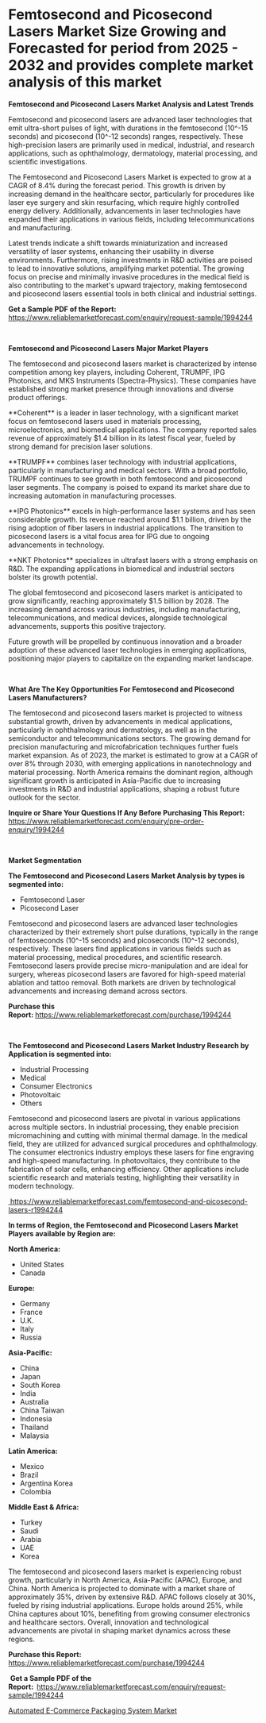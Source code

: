 <p><h1>Femtosecond and Picosecond Lasers Market Size Growing and Forecasted for period from 2025 - 2032 and provides complete market analysis of this market</h1></p><p><strong>Femtosecond and Picosecond Lasers Market Analysis and Latest Trends</strong></p>
<p><p>Femtosecond and picosecond lasers are advanced laser technologies that emit ultra-short pulses of light, with durations in the femtosecond (10^-15 seconds) and picosecond (10^-12 seconds) ranges, respectively. These high-precision lasers are primarily used in medical, industrial, and research applications, such as ophthalmology, dermatology, material processing, and scientific investigations.</p><p>The Femtosecond and Picosecond Lasers Market is expected to grow at a CAGR of 8.4% during the forecast period. This growth is driven by increasing demand in the healthcare sector, particularly for procedures like laser eye surgery and skin resurfacing, which require highly controlled energy delivery. Additionally, advancements in laser technologies have expanded their applications in various fields, including telecommunications and manufacturing.</p><p>Latest trends indicate a shift towards miniaturization and increased versatility of laser systems, enhancing their usability in diverse environments. Furthermore, rising investments in R&D activities are poised to lead to innovative solutions, amplifying market potential. The growing focus on precise and minimally invasive procedures in the medical field is also contributing to the market's upward trajectory, making femtosecond and picosecond lasers essential tools in both clinical and industrial settings.</p></p>
<p><strong>Get a Sample PDF of the Report:&nbsp;</strong> <a href="https://www.reliablemarketforecast.com/enquiry/request-sample/1994244?utm_campaign=1140&utm_medium=2&utm_source=Github&utm_content=ia&utm_term=02032025&utm_id=femtosecond-and-picosecond-lasers">https://www.reliablemarketforecast.com/enquiry/request-sample/1994244</a></p>
<p>&nbsp;</p>
<p><strong>Femtosecond and Picosecond Lasers Major Market Players</strong></p>
<p><p>The femtosecond and picosecond lasers market is characterized by intense competition among key players, including Coherent, TRUMPF, IPG Photonics, and MKS Instruments (Spectra-Physics). These companies have established strong market presence through innovations and diverse product offerings.</p><p>**Coherent** is a leader in laser technology, with a significant market focus on femtosecond lasers used in materials processing, microelectronics, and biomedical applications. The company reported sales revenue of approximately $1.4 billion in its latest fiscal year, fueled by strong demand for precision laser solutions.</p><p>**TRUMPF** combines laser technology with industrial applications, particularly in manufacturing and medical sectors. With a broad portfolio, TRUMPF continues to see growth in both femtosecond and picosecond laser segments. The company is poised to expand its market share due to increasing automation in manufacturing processes.</p><p>**IPG Photonics** excels in high-performance laser systems and has seen considerable growth. Its revenue reached around $1.1 billion, driven by the rising adoption of fiber lasers in industrial applications. The transition to picosecond lasers is a vital focus area for IPG due to ongoing advancements in technology.</p><p>**NKT Photonics** specializes in ultrafast lasers with a strong emphasis on R&D. The expanding applications in biomedical and industrial sectors bolster its growth potential. </p><p>The global femtosecond and picosecond lasers market is anticipated to grow significantly, reaching approximately $1.5 billion by 2028. The increasing demand across various industries, including manufacturing, telecommunications, and medical devices, alongside technological advancements, supports this positive trajectory.</p><p>Future growth will be propelled by continuous innovation and a broader adoption of these advanced laser technologies in emerging applications, positioning major players to capitalize on the expanding market landscape.</p></p>
<p>&nbsp;</p>
<p><strong>What Are The Key Opportunities For Femtosecond and Picosecond Lasers Manufacturers?</strong></p>
<p><p>The femtosecond and picosecond lasers market is projected to witness substantial growth, driven by advancements in medical applications, particularly in ophthalmology and dermatology, as well as in the semiconductor and telecommunications sectors. The growing demand for precision manufacturing and microfabrication techniques further fuels market expansion. As of 2023, the market is estimated to grow at a CAGR of over 8% through 2030, with emerging applications in nanotechnology and material processing. North America remains the dominant region, although significant growth is anticipated in Asia-Pacific due to increasing investments in R&D and industrial applications, shaping a robust future outlook for the sector.</p></p>
<p><strong>Inquire or Share Your Questions If Any Before Purchasing This Report:</strong> <a href="https://www.reliablemarketforecast.com/enquiry/pre-order-enquiry/1994244?utm_campaign=1140&utm_medium=2&utm_source=Github&utm_content=ia&utm_term=02032025&utm_id=femtosecond-and-picosecond-lasers">https://www.reliablemarketforecast.com/enquiry/pre-order-enquiry/1994244</a></p>
<p>&nbsp;</p>
<p><strong>Market Segmentation</strong></p>
<p><strong>The Femtosecond and Picosecond Lasers Market Analysis by types is segmented into:</strong></p>
<p><ul><li>Femtosecond Laser</li><li>Picosecond Laser</li></ul></p>
<p><p>Femtosecond and picosecond lasers are advanced laser technologies characterized by their extremely short pulse durations, typically in the range of femtoseconds (10^-15 seconds) and picoseconds (10^-12 seconds), respectively. These lasers find applications in various fields such as material processing, medical procedures, and scientific research. Femtosecond lasers provide precise micro-manipulation and are ideal for surgery, whereas picosecond lasers are favored for high-speed material ablation and tattoo removal. Both markets are driven by technological advancements and increasing demand across sectors.</p></p>
<p><strong>Purchase this Report:&nbsp;</strong><a href="https://www.reliablemarketforecast.com/purchase/1994244?utm_campaign=1140&utm_medium=2&utm_source=Github&utm_content=ia&utm_term=02032025&utm_id=femtosecond-and-picosecond-lasers">https://www.reliablemarketforecast.com/purchase/1994244</a></p>
<p>&nbsp;</p>
<p><strong>The Femtosecond and Picosecond Lasers Market Industry Research by Application is segmented into:</strong></p>
<p><ul><li>Industrial Processing</li><li>Medical</li><li>Consumer Electronics</li><li>Photovoltaic</li><li>Others</li></ul></p>
<p><p>Femtosecond and picosecond lasers are pivotal in various applications across multiple sectors. In industrial processing, they enable precision micromachining and cutting with minimal thermal damage. In the medical field, they are utilized for advanced surgical procedures and ophthalmology. The consumer electronics industry employs these lasers for fine engraving and high-speed manufacturing. In photovoltaics, they contribute to the fabrication of solar cells, enhancing efficiency. Other applications include scientific research and materials testing, highlighting their versatility in modern technology.</p></p>
<p><a href="https://www.reliablemarketforecast.com/femtosecond-and-picosecond-lasers-r1994244?utm_campaign=1140&utm_medium=2&utm_source=Github&utm_content=ia&utm_term=02032025&utm_id=femtosecond-and-picosecond-lasers">&nbsp;https://www.reliablemarketforecast.com/femtosecond-and-picosecond-lasers-r1994244</a></p>
<p><strong>In terms of Region, the Femtosecond and Picosecond Lasers Market Players available by Region are:</strong></p>
<p>
    <p> <strong> North America: </strong>
        <ul>
            <li>United States</li>
            <li>Canada</li>
        </ul>
        </p> 
    <p> <strong> Europe: </strong>
        <ul>
            <li>Germany</li>
            <li>France</li>
            <li>U.K.</li>
            <li>Italy</li>
            <li>Russia</li>
        </ul>
        </p> 
    <p> <strong> Asia-Pacific: </strong>
        <ul>
            <li>China</li>
            <li>Japan</li>
            <li>South Korea</li>
            <li>India</li>
            <li>Australia</li>
            <li>China Taiwan</li>
            <li>Indonesia</li>
            <li>Thailand</li>
            <li>Malaysia</li>
        </ul>
        </p> 
    <p> <strong> Latin America: </strong>
        <ul>
            <li>Mexico</li>
            <li>Brazil</li>
            <li>Argentina Korea</li>
            <li>Colombia</li>
        </ul>
        </p> 
    <p> <strong> Middle East & Africa: </strong>
        <ul>
            <li>Turkey</li>
            <li>Saudi</li>
            <li>Arabia</li>
            <li>UAE</li>
            <li>Korea</li>
        </ul>
    </p>
    </p>
<p><p>The femtosecond and picosecond lasers market is experiencing robust growth, particularly in North America, Asia-Pacific (APAC), Europe, and China. North America is projected to dominate with a market share of approximately 35%, driven by extensive R&D. APAC follows closely at 30%, fueled by rising industrial applications. Europe holds around 25%, while China captures about 10%, benefiting from growing consumer electronics and healthcare sectors. Overall, innovation and technological advancements are pivotal in shaping market dynamics across these regions.</p></p>
<p><strong>Purchase this Report: </strong><a href="https://www.reliablemarketforecast.com/purchase/1994244?utm_campaign=1140&utm_medium=2&utm_source=Github&utm_content=ia&utm_term=02032025&utm_id=femtosecond-and-picosecond-lasers">https://www.reliablemarketforecast.com/purchase/1994244</a></p>
<p>&nbsp;<strong>Get a Sample PDF of the Report:&nbsp;&nbsp;</strong><a href="https://www.reliablemarketforecast.com/enquiry/request-sample/1994244?utm_campaign=1140&utm_medium=2&utm_source=Github&utm_content=ia&utm_term=02032025&utm_id=femtosecond-and-picosecond-lasers">https://www.reliablemarketforecast.com/enquiry/request-sample/1994244</a></p>
<p><strong></strong></p>
<p><p><a href="https://github.com/AKSHATREPORTPRIME/Market-Research-Report-List-7/blob/main/automated-e-commerce-packaging-system-market.md?utm_campaign=1140&utm_medium=2&utm_source=Github&utm_content=ia&utm_term=02032025&utm_id=femtosecond-and-picosecond-lasers">Automated E-Commerce Packaging System Market</a></p></p>